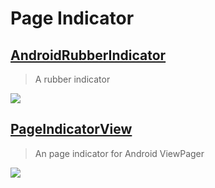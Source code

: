 Page Indicator
==

[AndroidRubberIndicator](https://github.com/LyndonChin/AndroidRubberIndicator)
--
> A rubber indicator

![](https://camo.githubusercontent.com/2ea6152b06aa5f9ca21ab7ff0a83830f73f48fbe/68747470733a2f2f6431337961637572716a676172612e636c6f756466726f6e742e6e65742f75736572732f3330333233342f73637265656e73686f74732f323039303830332f70616765696e64696361746f722e676966)

## [PageIndicatorView](https://github.com/romandanylyk/PageIndicatorView)
> An page indicator for Android ViewPager

![](https://raw.githubusercontent.com/romandanylyk/PageIndicatorView/master/assets/preview_anim_drop.gif)
